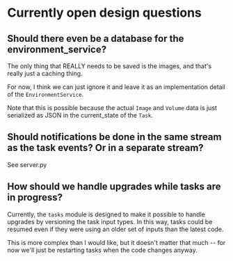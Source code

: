 # Currently open design questions

## Should there even be a database for the environment_service?

The only thing that REALLY needs to be saved is the images, and that's really just a caching thing.

For now, I think we can just ignore it and leave it as an implementation detail of the `EnvironmentService`.

Note that this is possible because the actual `Image` and `Volume` data is just serialized as JSON in the current_state of the `Task`.

## Should notifications be done in the same stream as the task events? Or in a separate stream?

See server.py

## How should we handle upgrades while tasks are in progress?

Currently, the `tasks` module is designed to make it possible to handle upgrades by versioning the task input types.
In this way, tasks could be resumed even if they were using an older set of inputs than the latest code.

This is more complex than I would like, but it doesn't matter that much -- for now we'll just be restarting tasks when the code changes anyway.

